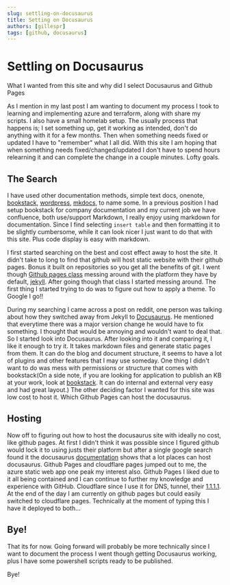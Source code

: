 ```yaml
---
slug: settling-on-docusaurus
title: Setting on Docusaurus
authors: [gillespr]
tags: [github, docusaurus]
---
```


# Settling on Docusaurus

What I wanted from this site and why did I select Docusaurus and Github Pages

<!-- truncate -->

As I mention in my last post I am wanting to document my process I took to learning and implementing azure and terraform, along with share my scripts. I also have a small homelab setup. The usually process that happens is; I set something up, get it working as intended, don't do anything with it for a few months. Then when something needs fixed or updated I have to "remember" what I all did. With this site I am hoping that when something needs fixed/changed/updated I don't have to spend hours relearning it and can complete the change in a couple minutes. Lofty goals. 

## The Search

I have used other documentation methods, simple text docs, onenote, [bookstack](https://www.bookstackapp.com/), [wordpress](https://wordpress.com), [mkdocs](https://mkdocs.org), to name some. In a previous position I had setup bookstack for company documentation and my current job we have confluence, both use/support Markdown, I really enjoy using markdown for documentation. Since I find selecting `insert table` and then formatting it to be slightly cumbersome, while it can look nicer I just want to do that with this site. Plus code display is easy with markdown. 

I first started searching on the best and cost effect away to host the site. It didn't take to long to find that github will host static website with their github pages. Bonus it built on repositories so you get all the benefits of git. I went though [Github pages class](https://github.com/skills/github-pages) messing around with the platform they have by default, [jekyll](https://jekyllrb.com/). After going though that class I started messing around. The first thing I started trying to do was to figure out how to apply a theme. To Google I go!!

During my searching I came across a post on reddit, one person was talking about how they switched away from Jekyll to [Docusaurus](https://docusaurus.io). He mentioned that everytime there was a major version change he would have to fix something. I thought that would be annoying and wouldn't want to deal that. So I started look into Docusaurus.  After looking into it and comparing it, I like it enough to try it. It takes markdown files and generate static pages from them. It can do the blog and document structure, it seems to have a lot of plugins and other features that I may use someday. One thing I didn't want to do was mess with permissions or structure that comes with bookstack(On a side note, if you are looking for application to publish an KB at your work, look at [bookstack](https://bookstackapp.com).  It can do internal and external very easy and had great layout.) The other deciding factor I wanted for this site was low cost to host it. Which Github Pages can host the docusaurus.  

## Hosting
Now off to figuring out how to host the docusaurus site with ideally no cost, like github pages. At first I didn't think it was possible since I figured github would lock it to using justs their platform but after a single google search found it the docusaurus [documentation](https://docusaurus.io/docs/deployment#choosing-a-hosting-provider) shows that a lot places can host docusaurus. Github Pages and cloudflare pages jumped out to me, the azure static web app one peak my interest also. Github Pages I liked due to it all being contained and I can continue to further my knowledge and experience with GitHub. Cloudflare since I use it for DNS, tunnel, their [1.1.1.1](https://1.1.1.1). At the end of the day I am currently on github pages but could easily switched to cloudflare pages. Technically at the moment of typing this I have it deployed to both...

## Bye!
That its for now. Going forward will probably be more technically since I want to document the process I went though getting Docusaurus working, plus I have some powershell scripts ready to be published. 

Bye!